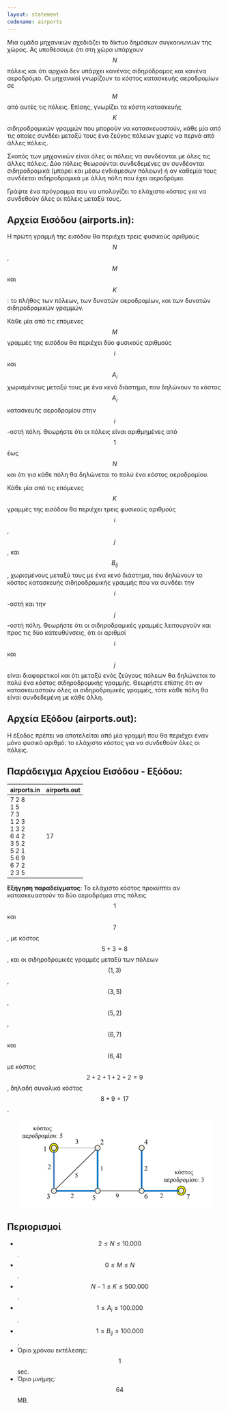 ```yaml
---
layout: statement
codename: airports
---
```


Μια ομάδα μηχανικών σχεδιάζει το δίκτυο δημόσιων συγκοινωνιών της χώρας. Ας υποθέσουμε ότι στη χώρα υπάρχουν $$N$$ πόλεις και ότι αρχικά δεν υπάρχει κανένας σιδηρόδρομος και κανένα αεροδρόμιο. Οι μηχανικοί γνωρίζουν το κόστος κατασκευής αεροδρομίων σε $$M$$ από αυτές τις πόλεις. Επίσης, γνωρίζει τα κόστη κατασκευής $$K$$ σιδηροδρομικών γραμμών που μπορούν να κατασκευαστούν, κάθε μία από τις οποίες συνδέει μεταξύ τους ένα ζεύγος πόλεων χωρίς να περνά από άλλες πόλεις.

Σκοπός των μηχανικών είναι όλες οι πόλεις να συνδέονται με όλες τις άλλες πόλεις. Δύο πόλεις θεωρούνται συνδεδεμένες αν συνδέονται σιδηροδρομικά (μπορεί και μέσω ενδιάμεσων πόλεων) ή αν καθεμία τους συνδέεται σιδηροδρομικά με άλλη πόλη που έχει αεροδρόμιο.

Γράψτε ένα πρόγραμμα που να υπολογίζει το ελάχιστο κόστος για να συνδεθούν όλες οι πόλεις μεταξύ τους.

## Αρχεία Εισόδου (airports.in):

Η πρώτη γραμμή της εισόδου θα περιέχει τρεις φυσικούς αριθμούς $$N$$, $$M$$ και $$K$$: το πλήθος των πόλεων, των δυνατών αεροδρομίων, και των δυνατών σιδηροδρομικών γραμμών.

Κάθε μία από τις επόμενες $$M$$ γραμμές της εισόδου θα περιέχει δύο φυσικούς αριθμούς $$i$$ και $$A_i$$ χωρισμένους μεταξύ τους με ένα κενό διάστημα, που δηλώνουν το κόστος $$A_i$$ κατασκευής αεροδρομίου στην $$i$$-οστή πόλη. Θεωρήστε ότι οι πόλεις είναι αριθμημένες από $$1$$ έως $$N$$ και ότι για κάθε πόλη θα δηλώνεται το πολύ ένα κόστος αεροδρομίου.

Κάθε μία από τις επόμενες $$K$$ γραμμές της εισόδου θα περιέχει τρεις φυσικούς αριθμούς $$i$$, $$j$$, και $$B_{ij}$$, χωρισμένους μεταξύ τους με ένα κενό διάστημα, που δηλώνουν το κόστος κατασκευής σιδηροδρομικής γραμμής που να συνδέει την $$i$$-οστή και την $$j$$-οστή πόλη. Θεωρήστε ότι οι σιδηροδρομικές γραμμές λειτουργούν και προς τις δύο κατευθύνσεις, ότι οι αριθμοί $$i$$ και $$j$$ είναι διαφορετικοί και ότι μεταξύ ενός ζεύγους πόλεων θα δηλώνεται το πολύ ένα κόστος σιδηροδρομικής γραμμής. Θεωρήστε επίσης ότι αν κατασκευαστούν όλες οι σιδηροδρομικές γραμμές, τότε κάθε πόλη θα είναι συνδεδεμένη με κάθε άλλη.

## Αρχεία Εξόδου (airports.out):

Η έξοδος πρέπει να αποτελείται από μία γραμμή που θα περιέχει έναν μόνο φυσικό αριθμό: το ελάχιστο κόστος για να συνδεθούν όλες οι πόλεις.

## Παράδειγμα Αρχείου Εισόδου - Εξόδου:

| **airports.in**      | **airports.out** |
| :--- | :--- |
| 7 2 8<br>1 5<br>7 3<br>1 2 3<br>1 3 2<br>6 4 2<br>3 5 2<br>5 2 1<br>5 6 9<br>6 7 2<br>2 3 5 | 17 |


**Εξήγηση παραδείγματος**: Το ελάχιστο κόστος προκύπτει αν κατασκευαστούν τα δύο αεροδρόμια στις πόλεις $$1$$ και $$7$$, με κόστος $$5+3=8$$, και οι σιδηροδρομικές γραμμές μεταξύ των πόλεων $$(1, 3)$$, $$(3, 5)$$, $$(5, 2)$$, $$(6, 7)$$ και $$(6, 4)$$ με κόστος $$2+2+1+2+2=9$$, δηλαδή συνολικό κόστος $$8+9=17$$.

<center>
<img alt="Ο γράφος του παραδείγματος" src="/assets/27-pdp-camp-c-airports-statement.png" width="450px">
</center>

## Περιορισμοί

 - $$2 \leq N \leq 10.000$$.
 - $$0 \leq M \leq N$$.
 - $$N−1 \leq K \leq 500.000$$.
 - $$1 \leq A_i \leq 100.000$$.
 - $$1 \leq B_{ij} \leq 100.000$$.
 - Όριο χρόνου εκτέλεσης: $$1$$ sec.
 - Όριο μνήμης: $$64$$ MB.
